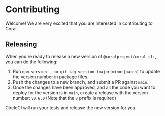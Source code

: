 # Contributing

Welcome! We are very excited that you are interested in contributing to Coral.

## Releasing

When you're ready to release a new version of `@coralproject/coral-cli`,
you can do the following:

1. Run `npm version --no-git-tag-version (major|minor|patch)` to update the
   version number in package files.
2. Push the changes to a new branch, and submit a PR against `main`.
3. Once the changes have been approved, and all the code you want to deploy for
   the version is in `main`, create a release with the version number: `v0.6.0`
   (Note that the `v` prefix is required)

CircleCI will run your tests and release the new version for you.
